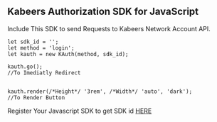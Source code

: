 ## Kabeers Authorization SDK for JavaScript

Include This SDK to send Requests to Kabeers Network Account API.
```
let sdk_id = '';
let method = 'login';
let kauth = new KAuth(method, sdk_id);

kauth.go();
//To Imediatly Redirect


kauth.render(/*Height*/ '3rem', /*Width*/ 'auto', 'dark');
//To Render Button
```
Register Your Javascript SDK to get SDK id [HERE](http://auth.kabeersnetwork.rf.gd/js-sdk/)
